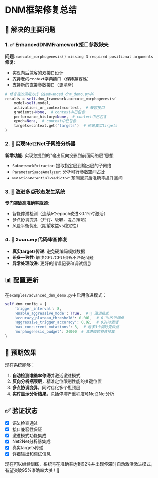 # DNM框架修复总结

## 🚀 解决的主要问题

### 1. ✅ EnhancedDNMFramework接口参数缺失
**问题**: `execute_morphogenesis() missing 3 required positional arguments`
**修复**: 
- 实现向后兼容的双接口设计
- 支持老的context字典接口（保持兼容性）
- 支持新的直接参数接口（更清晰）

```python
# 修复后的调用方式（在advanced_dnm_demo.py中）
results = self.dnm_framework.execute_morphogenesis(
    model=self.model,
    activations_or_context=context,  # 兼容接口
    gradients=None,  # context中已包含
    performance_history=None,  # context中已包含
    epoch=None,  # context中已包含
    targets=context.get('targets')  # 传递真实targets
)
```

### 2. 🧪 实现Net2Net子网络分析器
**新增功能**: 实现您提到的"输出反向投影到前面网络层"思想
- `SubnetworkExtractor`: 提取指定层到输出层的子网络
- `ParameterSpaceAnalyzer`: 分析可行参数空间占比
- `MutationPotentialPredictor`: 预测变异后准确率提升空间

### 3. 🎯 激进多点形态发生系统
**专门突破高准确率瓶颈**:
- 智能停滞检测（连续5个epoch改进<0.1%时激活）
- 多点协调变异（并行、级联、混合策略）
- 风险平衡优化（期望收益vs稳定性）

### 4. 🔧 Sourcery代码审查修复
- **真实targets传递**: 避免硬编码模拟数据
- **设备一致性**: 解决GPU/CPU设备不匹配问题
- **异常处理改进**: 更好的错误记录和调试信息

## 📊 配置更新

在`examples/advanced_dnm_demo.py`中启用激进模式：

```python
self.dnm_config = {
    'trigger_interval': 8,
    'enable_aggressive_mode': True,  # 🚨 激进模式
    'accuracy_plateau_threshold': 0.001,  # 0.1%改进阈值
    'aggressive_trigger_accuracy': 0.92,  # 92%时激活
    'max_concurrent_mutations': 3,  # 最多3个同时变异点
    'morphogenesis_budget': 20000  # 激进模式参数预算
}
```

## 🎯 预期效果

现在系统能够：
1. **自动检测准确率停滞**并激活激进模式
2. **反向分析瓶颈层**，精准定位限制性能的关键位置
3. **多点协调变异**，同时优化多个瓶颈层
4. **实时显示分析结果**，包括停滞严重程度和Net2Net分析

## ✅ 验证状态

- [x] 语法检查通过
- [x] 接口兼容性保证
- [x] 激进模式功能集成
- [x] Net2Net分析器集成
- [x] 真实targets传递
- [x] 详细输出和调试信息

现在可以继续训练，系统将在准确率达到92%并出现停滞时自动激活激进模式，有望突破95%准确率大关！🚀